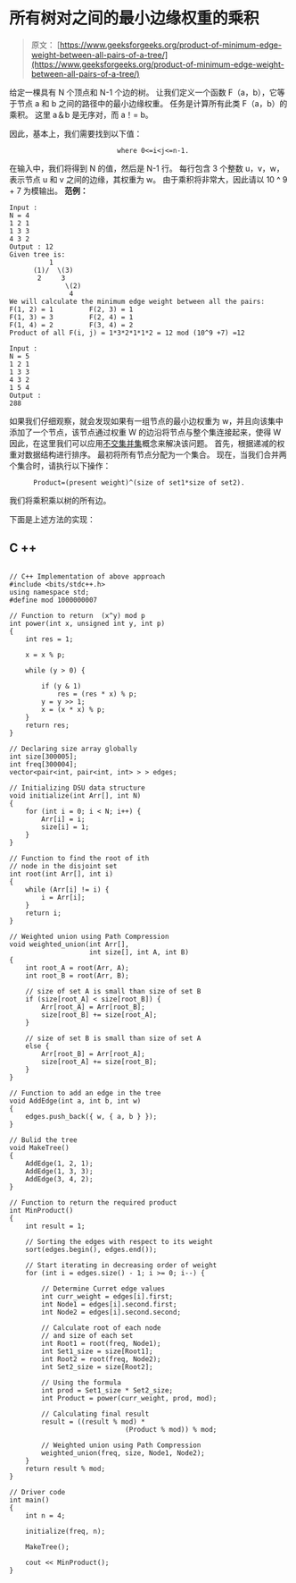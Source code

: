 # 所有树对之间的最小边缘权重的乘积

> 原文： [https://www.geeksforgeeks.org/product-of-minimum-edge-weight-between-all-pairs-of-a-tree/](https://www.geeksforgeeks.org/product-of-minimum-edge-weight-between-all-pairs-of-a-tree/)

给定一棵具有 N 个顶点和 N-1 个边的树。 让我们定义一个函数 F（a，b），它等于节点 a 和 b 之间的路径中的最小边缘权重。 任务是计算所有此类 F（a，b）的乘积。 这里 a＆b 是无序对，而 a！= b。

因此，基本上，我们需要找到以下值：

```
                           where 0<=i<j<=n-1.

```

在输入中，我们将得到 N 的值，然后是 N-1 行。 每行包含 3 个整数 u，v，w，表示节点 u 和 v 之间的边缘，其权重为 w。 由于乘积将非常大，因此请以 10 ^ 9 + 7 为模输出。
**范例：**

```
Input :
N = 4
1 2 1
1 3 3
4 3 2
Output : 12
Given tree is:
          1
      (1)/  \(3)
       2     3
              \(2)
               4
We will calculate the minimum edge weight between all the pairs:
F(1, 2) = 1         F(2, 3) = 1
F(1, 3) = 3         F(2, 4) = 1
F(1, 4) = 2         F(3, 4) = 2
Product of all F(i, j) = 1*3*2*1*1*2 = 12 mod (10^9 +7) =12

Input :
N = 5
1 2 1
1 3 3
4 3 2
1 5 4
Output :
288

```

如果我们仔细观察，就会发现如果有一组节点的最小边权重为 w，并且向该集中添加了一个节点，该节点通过权重 W 的边沿将节点与整个集连接起来，使得 W <w then="" path="" formed="" between="" recently="" added="" node="" to="" all="" nodes="" present="" in="" the="" set="" will="" have="" minimum="" weight="" w.="">因此，在这里我们可以应用[不交集并集](https://www.geeksforgeeks.org/disjoint-set-data-structures/)概念来解决该问题。
首先，根据递减的权重对数据结构进行排序。 最初将所有节点分配为一个集合。 现在，当我们合并两个集合时，请执行以下操作：</w>

```
      Product=(present weight)^(size of set1*size of set2).                    

```

我们将乘积乘以树的所有边。

下面是上述方法的实现：

## C ++

```

// C++ Implementation of above approach 
#include <bits/stdc++.h> 
using namespace std; 
#define mod 1000000007 

// Function to return  (x^y) mod p 
int power(int x, unsigned int y, int p) 
{ 
    int res = 1; 

    x = x % p; 

    while (y > 0) { 

        if (y & 1) 
            res = (res * x) % p; 
        y = y >> 1; 
        x = (x * x) % p; 
    } 
    return res; 
} 

// Declaring size array globally 
int size[300005]; 
int freq[300004]; 
vector<pair<int, pair<int, int> > > edges; 

// Initializing DSU data structure 
void initialize(int Arr[], int N) 
{ 
    for (int i = 0; i < N; i++) { 
        Arr[i] = i; 
        size[i] = 1; 
    } 
} 

// Function to find the root of ith 
// node in the disjoint set 
int root(int Arr[], int i) 
{ 
    while (Arr[i] != i) { 
        i = Arr[i]; 
    } 
    return i; 
} 

// Weighted union using Path Compression 
void weighted_union(int Arr[], 
                    int size[], int A, int B) 
{ 
    int root_A = root(Arr, A); 
    int root_B = root(Arr, B); 

    // size of set A is small than size of set B 
    if (size[root_A] < size[root_B]) { 
        Arr[root_A] = Arr[root_B]; 
        size[root_B] += size[root_A]; 
    } 

    // size of set B is small than size of set A 
    else { 
        Arr[root_B] = Arr[root_A]; 
        size[root_A] += size[root_B]; 
    } 
} 

// Function to add an edge in the tree 
void AddEdge(int a, int b, int w) 
{ 
    edges.push_back({ w, { a, b } }); 
} 

// Bulid the tree 
void MakeTree() 
{ 
    AddEdge(1, 2, 1); 
    AddEdge(1, 3, 3); 
    AddEdge(3, 4, 2); 
} 

// Function to return the required product 
int MinProduct() 
{ 
    int result = 1; 

    // Sorting the edges with respect to its weight 
    sort(edges.begin(), edges.end()); 

    // Start iterating in decreasing order of weight 
    for (int i = edges.size() - 1; i >= 0; i--) { 

        // Determine Curret edge values 
        int curr_weight = edges[i].first; 
        int Node1 = edges[i].second.first; 
        int Node2 = edges[i].second.second; 

        // Calculate root of each node 
        // and size of each set 
        int Root1 = root(freq, Node1); 
        int Set1_size = size[Root1]; 
        int Root2 = root(freq, Node2); 
        int Set2_size = size[Root2]; 

        // Using the formula 
        int prod = Set1_size * Set2_size; 
        int Product = power(curr_weight, prod, mod); 

        // Calculating final result 
        result = ((result % mod) *  
                             (Product % mod)) % mod; 

        // Weighted union using Path Compression 
        weighted_union(freq, size, Node1, Node2); 
    } 
    return result % mod; 
} 

// Driver code 
int main() 
{ 
    int n = 4; 

    initialize(freq, n); 

    MakeTree(); 

    cout << MinProduct(); 
} 

```